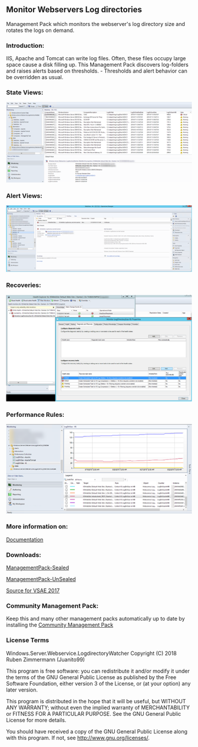 ## Monitor Webservers Log directories

Management Pack which monitors the webserver's log directory size and rotates the logs on demand.


### Introduction:
IIS, Apache and Tomcat can write log files. Often, these files occupy large space cause a disk filling up.
This Management Pack discovers log-folders and raises alerts based on thresholds. - Thresholds and alert behavior can be overridden as usual.



### State Views:
![StateView_WebSites](https://raw.githubusercontent.com/Juanito99/Windows.Server.Webservice.LogdirectoryWatcher/master/PicturesForGitWebSite/StateView.png)



### Alert Views:
![AlertView_WebSites](https://raw.githubusercontent.com/Juanito99/Windows.Server.Webservice.LogdirectoryWatcher/master/PicturesForGitWebSite/Alerts.png)


### Recoveries:
![Recoveries](https://raw.githubusercontent.com/Juanito99/Windows.Server.Webservice.LogdirectoryWatcher/master/PicturesForGitWebSite/Recoveries.png)

### Performance Rules:
![Recoveries](https://raw.githubusercontent.com/Juanito99/Windows.Server.Webservice.LogdirectoryWatcher/master/PicturesForGitWebSite/Rules.png)

### More information on:
[Documentation](https://github.com/Juanito99/Windows.Server.Webservice.LogdirectoryWatcher/blob/master/Documentation/MonitoringWebserversLogdirectorySizeWithSCOM.pdf)


### Downloads:
[ManagementPack-Sealed](https://github.com/Juanito99/Windows.Server.Webservice.LogdirectoryWatcher/blob/master/Windows.Server.Webservice.LogdirectoryWatcher/bin/Release/Windows.Server.Webservice.LogdirectoryWatcher.mpb) 

[ManagementPack-UnSealed](https://github.com/Juanito99/Windows.Server.Webservice.LogdirectoryWatcher/blob/master/Windows.Server.Webservice.LogdirectoryWatcher/bin/Release/Windows.Server.Webservice.LogdirectoryWatcher.xml) 

[Source for VSAE 2017](https://github.com/Juanito99/Windows.Server.Webservice.LogdirectoryWatcher/tree/master/Windows.Server.Webservice.LogdirectoryWatcher/Windows.Server.Webservice.LogdirectoryWatcher)



### Community Management Pack:
Keep this and many other management packs automatically up to date by installing the [Community Management Pack](https://squaredup.com/landing-pages/the-scom-community-mp-catalog)



### License Terms

Windows.Server.Webservice.LogdirectoryWatcher
Copyright (C) 2018 Ruben Zimmermann (Juanito99)

This program is free software: you can redistribute it and/or modify
it under the terms of the GNU General Public License as published by
the Free Software Foundation, either version 3 of the License, or
(at your option) any later version.

This program is distributed in the hope that it will be useful,
but WITHOUT ANY WARRANTY; without even the implied warranty of
MERCHANTABILITY or FITNESS FOR A PARTICULAR PURPOSE.  See the
GNU General Public License for more details.

You should have received a copy of the GNU General Public License
along with this program.  If not, see <http://www.gnu.org/licenses/>.
